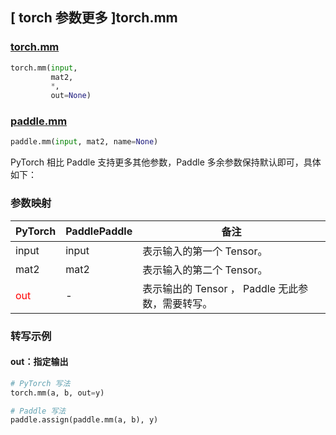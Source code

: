 ## [ torch 参数更多 ]torch.mm
### [torch.mm](https://pytorch.org/docs/stable/generated/torch.mm.html?highlight=torch+mm#torch.mm)

```python
torch.mm(input,
         mat2,
         *,
         out=None)
```

### [paddle.mm](https://www.paddlepaddle.org.cn/documentation/docs/zh/develop/api/paddle/mm_cn.html)

```python
paddle.mm(input, mat2, name=None)
```

PyTorch 相比 Paddle 支持更多其他参数，Paddle 多余参数保持默认即可，具体如下：

### 参数映射

| PyTorch       | PaddlePaddle | 备注                                                   |
| ------------- | ------------ | ------------------------------------------------------ |
| input         | input            | 表示输入的第一个 Tensor。               |
| mat2          | mat2            | 表示输入的第二个 Tensor。             |
| <font color='red'> out </font> | -  | 表示输出的 Tensor ， Paddle 无此参数，需要转写。    |


### 转写示例
#### out：指定输出
```python
# PyTorch 写法
torch.mm(a, b, out=y)

# Paddle 写法
paddle.assign(paddle.mm(a, b), y)
```
